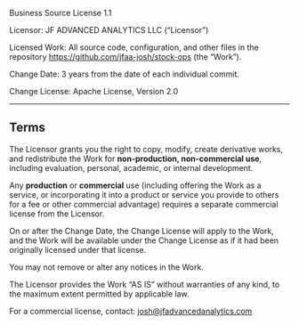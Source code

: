 Business Source License 1.1

Licensor:  JF ADVANCED ANALYTICS LLC (“Licensor”)

Licensed Work:  All source code, configuration, and other files in the
repository https://github.com/jfaa-josh/stock-ops (the “Work”).

Change Date:  3 years from the date of each individual commit.

Change License:  Apache License, Version 2.0

-------------------------------------------------------------------------------
Terms
-------------------------------------------------------------------------------

The Licensor grants you the right to copy, modify, create derivative works,
and redistribute the Work for **non-production, non-commercial use**,
including evaluation, personal, academic, or internal development.

Any **production** or **commercial** use (including offering the Work as
a service, or incorporating it into a product or service you provide to
others for a fee or other commercial advantage) requires a separate
commercial license from the Licensor.

On or after the Change Date, the Change License will apply to the Work,
and the Work will be available under the Change License as if it had been
originally licensed under that license.

You may not remove or alter any notices in the Work.

The Licensor provides the Work “AS IS” without warranties of any kind,
to the maximum extent permitted by applicable law.

For a commercial license, contact:  josh@jfadvancedanalytics.com
